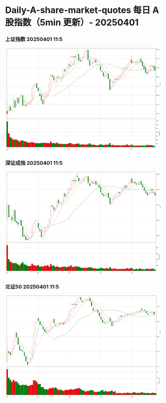 
# Daily-A-share-market-quotes 每日 A 股指数（5min 更新）- 20250401

### 上证指数 20250401 11:5
![](./fig/2025/4/20250401-sh000001.png)

### 深证成指 20250401 11:5
![](./fig/2025/4/20250401-sz399001.png)

### 北证50 20250401 11:5
![](./fig/2025/4/20250401-bj899050.png)
